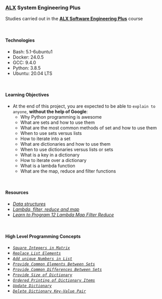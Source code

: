 ### [ALX](https://www.alxafrica.com/) System Engineering Plus

Studies carried out in the **[ALX Software Engineering Plus](https://www.alxafrica.com/software-engineering-plus/)** course

<br />

#### Technologies

* Bash:     5.1-6ubuntu1
* Docker:   24.0.5
* GCC:      9.4.0
* Python:   3.8.5
* Ubuntu:   20.04 LTS

<br />

#### Learning Objectives

* At the end of this project, you are expected to be able to `explain to anyone`, **without the help of Google**:
    * Why Python programming is awesome
    * What are sets and how to use them
    * What are the most common methods of set and how to use them
    * When to use sets versus lists
    * How to iterate into a set
    * What are dictionaries and how to use them
    * When to use dictionaries versus lists or sets
    * What is a key in a dictionary
    * How to iterate over a dictionary
    * What is a lambda function
    * What are the map, reduce and filter functions

<br />

#### Resources

* _[Data structures](https://docs.python.org/3/tutorial/datastructures.html)_
* _[Lambda, filter, reduce and map](https://python-course.eu/advanced-python/lambda-filter-reduce-map.php)_
* _[Learn to Program 12 Lambda Map Filter Reduce](https://www.youtube.com/watch?v=1GAC6KQUPeg)_

<br />

#### High Level Programming Concepts

* _[`Square Integers in Matrix`](0-square_matrix_simple.py)_
* _[`Replace List Elements`](1-search_replace.py)_
* _[`Add unique Numbers in List`](2-uniq_add.py)_
* _[`Provide Common Elements Between Sets`](3-common_elements.py)_
* _[`Provide Common Differences Between Sets`](4-only_diff_elements.py)_
* _[`Provide Size of Dictionary`](5-number_keys.py)_
* _[`Ordered Printing of Dictionary Items`](6-print_sorted_dictionary.py)_
* _[`Update Dictionary`](7-update_dictionary.py)_
* _[`Delete Dictionary Key-Value Pair`](8-simple_delete.py)_

<br />
